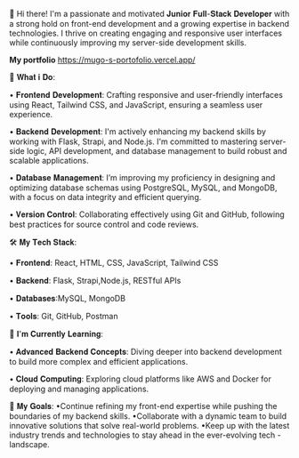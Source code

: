 👋 Hi there! I'm a passionate and motivated 𝐉𝐮𝐧𝐢𝐨𝐫 𝐅𝐮𝐥𝐥-𝐒𝐭𝐚𝐜𝐤 𝐃𝐞𝐯𝐞𝐥𝐨𝐩𝐞𝐫 with a strong hold on front-end development and a growing expertise in backend technologies. I thrive on creating engaging and responsive user interfaces while continuously improving my server-side development skills.

**My portfolio**
https://mugo-s-portofolio.vercel.app/


🚀 𝐖𝐡𝐚𝐭 𝐢 𝐃𝐨:

• 𝐅𝐫𝐨𝐧𝐭𝐞𝐧𝐝 𝐃𝐞𝐯𝐞𝐥𝐨𝐩𝐦𝐞𝐧𝐭: Crafting responsive and user-friendly interfaces using React, Tailwind CSS, and JavaScript, ensuring a seamless user experience.

• 𝐁𝐚𝐜𝐤𝐞𝐧𝐝 𝐃𝐞𝐯𝐞𝐥𝐨𝐩𝐦𝐞𝐧𝐭: I'm actively enhancing my backend skills by working with Flask, Strapi, and Node.js. I'm committed to mastering server-side logic, API development, and database management to build robust and scalable applications.

• 𝐃𝐚𝐭𝐚𝐛𝐚𝐬𝐞 𝐌𝐚𝐧𝐚𝐠𝐞𝐦𝐞𝐧𝐭: I’m improving my proficiency in designing and optimizing database schemas using PostgreSQL, MySQL, and MongoDB, with a focus on data integrity and efficient querying.

• 𝐕𝐞𝐫𝐬𝐢𝐨𝐧 𝐂𝐨𝐧𝐭𝐫𝐨𝐥: Collaborating effectively using Git and GitHub, following best practices for source control and code reviews.

🛠 𝐌𝐲 𝐓𝐞𝐜𝐡 𝐒𝐭𝐚𝐜𝐤:

• 𝐅𝐫𝐨𝐧𝐭𝐞𝐧𝐝:  React, HTML, CSS, JavaScript, Tailwind CSS

• 𝐁𝐚𝐜𝐤𝐞𝐧𝐝:  Flask, Strapi,Node.js, RESTful APIs

• 𝐃𝐚𝐭𝐚𝐛𝐚𝐬𝐞𝐬:MySQL, MongoDB

• 𝐓𝐨𝐨𝐥𝐬: Git, GitHub, Postman

🌱 𝐈'𝐦 𝐂𝐮𝐫𝐫𝐞𝐧𝐭𝐥𝐲 𝐋𝐞𝐚𝐫𝐧𝐢𝐧𝐠:

• 𝐀𝐝𝐯𝐚𝐧𝐜𝐞𝐝 𝐁𝐚𝐜𝐤𝐞𝐧𝐝 𝐂𝐨𝐧𝐜𝐞𝐩𝐭𝐬: Diving deeper into backend development to build more complex and efficient applications.

• 𝐂𝐥𝐨𝐮𝐝 𝐂𝐨𝐦𝐩𝐮𝐭𝐢𝐧𝐠: Exploring cloud platforms like AWS and Docker for deploying and managing applications.

🎯 𝐌𝐲 𝐆𝐨𝐚𝐥𝐬:
•Continue refining my front-end expertise while pushing the boundaries of my backend skills.
•Collaborate with a dynamic team to build innovative solutions that solve real-world problems.
•Keep up with the latest industry trends and technologies to stay ahead in the ever-evolving tech -landscape.
